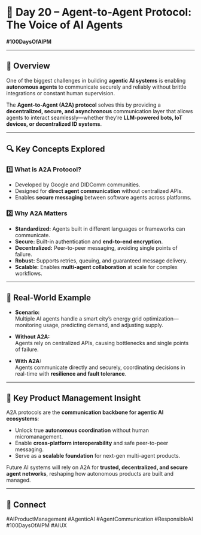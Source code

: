 # 🔗 Day 20 – Agent-to-Agent Protocol: The Voice of AI Agents  
**#100DaysOfAIPM**  

---

## 🎯 Overview

One of the biggest challenges in building **agentic AI systems** is enabling **autonomous agents** to communicate securely and reliably without brittle integrations or constant human supervision.  

The **Agent-to-Agent (A2A) protocol** solves this by providing a **decentralized, secure, and asynchronous** communication layer that allows agents to interact seamlessly—whether they’re **LLM-powered bots, IoT devices, or decentralized ID systems**.

---

## 🔍 Key Concepts Explored

### 1️⃣ What is A2A Protocol?
- Developed by Google and DIDComm communities.  
- Designed for **direct agent communication** without centralized APIs.  
- Enables **secure messaging** between software agents across platforms.  

### 2️⃣ Why A2A Matters
- **Standardized:** Agents built in different languages or frameworks can communicate.  
- **Secure:** Built-in authentication and **end-to-end encryption**.  
- **Decentralized:** Peer-to-peer messaging, avoiding single points of failure.  
- **Robust:** Supports retries, queuing, and guaranteed message delivery.  
- **Scalable:** Enables **multi-agent collaboration** at scale for complex workflows.  

---

## 🧪 Real-World Example

- **Scenario:**  
  Multiple AI agents handle a smart city’s energy grid optimization—monitoring usage, predicting demand, and adjusting supply.  

- **Without A2A:**  
  Agents rely on centralized APIs, causing bottlenecks and single points of failure.  

- **With A2A:**  
  Agents communicate directly and securely, coordinating decisions in real-time with **resilience and fault tolerance**.  

---

## 🎯 Key Product Management Insight

A2A protocols are the **communication backbone for agentic AI ecosystems**:  
- Unlock true **autonomous coordination** without human micromanagement.  
- Enable **cross-platform interoperability** and safe peer-to-peer messaging.  
- Serve as a **scalable foundation** for next-gen multi-agent products.  

Future AI systems will rely on A2A for **trusted, decentralized, and secure agent networks**, reshaping how autonomous products are built and managed.

---

## 📢 Connect

#AIProductManagement #AgenticAI #AgentCommunication #ResponsibleAI #100DaysOfAIPM #AIUX